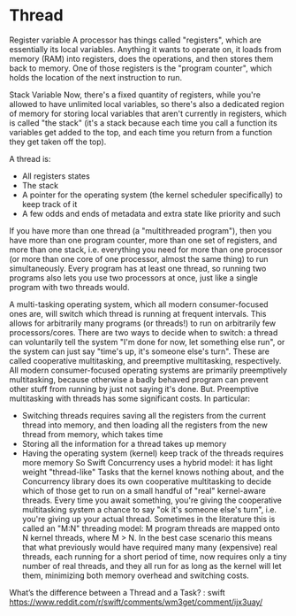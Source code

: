 # Thread

Register variable
A processor has things called "registers", which are essentially its local variables. Anything it wants to operate on, it loads from memory (RAM) into registers, does the operations, and then stores them back to memory. One of those registers is the "program counter", which holds the location of the next instruction to run. 

Stack Variable
Now, there's a fixed quantity of registers, while you're allowed to have unlimited local variables, so there's also a dedicated region of memory for storing local variables that aren't currently in registers, which is called "the stack" (it's a stack because each time you call a function its variables get added to the top, and each time you return from a function they get taken off the top).

A thread is:
* All registers states
* The stack
* A pointer for the operating system (the kernel scheduler specifically) to keep track of it
* A few odds and ends of metadata and extra state like priority and such

If you have more than one thread (a "multithreaded program"), then you have more than one program counter, more than one set of registers, and more than one stack, i.e. everything you need for more than one processor (or more than one core of one processor, almost the same thing) to run simultaneously. Every program has at least one thread, so running two programs also lets you use two processors at once, just like a single program with two threads would.

A multi-tasking operating system, which all modern consumer-focused ones are, will switch which thread is running at frequent intervals. This allows for arbitrarily many programs (or threads!) to run on arbitrarily few processors/cores. There are two ways to decide when to switch: a thread can voluntarily tell the system "I'm done for now, let something else run", or the system can just say "time's up, it's someone else's turn". These are called cooperative multitasking, and preemptive multitasking, respectively. All modern consumer-focused operating systems are primarily preemptively multitasking, because otherwise a badly behaved program can prevent other stuff from running by just not saying it's done.
But.
Preemptive multitasking with threads has some significant costs. In particular:
* Switching threads requires saving all the registers from the current thread into memory, and then loading all the registers from the new thread from memory, which takes time
* Storing all the information for a thread takes up memory
* Having the operating system (kernel) keep track of the threads requires more memory
So Swift Concurrency uses a hybrid model: it has light weight "thread-like" Tasks that the kernel knows nothing about, and the Concurrency library does its own cooperative multitasking to decide which of those get to run on a small handful of "real" kernel-aware threads. Every time you await something, you're giving the cooperative multitasking system a chance to say "ok it's someone else's turn", i.e. you're giving up your actual thread. Sometimes in the literature this is called an "M:N" threading model: M program threads are mapped onto N kernel threads, where M > N.
In the best case scenario this means that what previously would have required many many (expensive) real threads, each running for a short period of time, now requires only a tiny number of real threads, and they all run for as long as the kernel will let them, minimizing both memory overhead and switching costs.


What’s the difference between a Thread and a Task? : swift
https://www.reddit.com/r/swift/comments/wm3get/comment/ijx3uay/